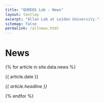 ```yaml
---
title: "QUREOS Lab - News"
layout: textlay
excerpt: "Allan Lab at Leiden University."
sitemap: false
permalink: /allnews.html
---
```


# News

{% for article in site.data.news %}
<div>
  {{ article.date }}
  <p><em>{{ article.headline }}</em></p>
</div>
{% endfor %}
